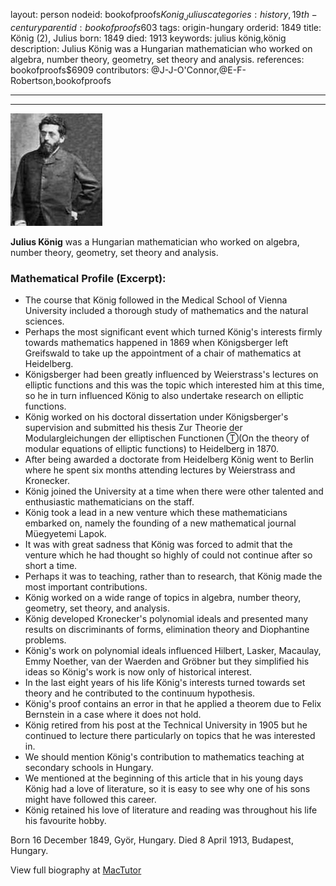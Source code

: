 layout: person
nodeid: bookofproofs$Konig_Julius
categories: history,19th-century
parentid: bookofproofs$603
tags: origin-hungary
orderid: 1849
title: König (2), Julius
born: 1849
died: 1913
keywords: julius könig,könig
description: Julius König was a Hungarian mathematician who worked on algebra, number theory, geometry, set theory and analysis.
references: bookofproofs$6909
contributors: @J-J-O'Connor,@E-F-Robertson,bookofproofs

---



---

![Konig_Julius.jpg](https://github.com/bookofproofs/bookofproofs.github.io/blob/main/_sources/_assets/images/portraits/Konig_Julius.jpg?raw=true)

**Julius König** was a Hungarian mathematician who worked on algebra, number theory, geometry, set theory and analysis.

### Mathematical Profile (Excerpt):
* The course that König followed in the Medical School of Vienna University included a thorough study of mathematics and the natural sciences.
* Perhaps the most significant event which turned König's interests firmly towards mathematics happened in 1869 when Königsberger left Greifswald to take up the appointment of a chair of mathematics at Heidelberg.
* Königsberger had been greatly influenced by Weierstrass's lectures on elliptic functions and this was the topic which interested him at this time, so he in turn influenced König to also undertake research on elliptic functions.
* König worked on his doctoral dissertation under Königsberger's supervision and submitted his thesis Zur Theorie der Modulargleichungen der elliptischen Functionen Ⓣ(On the theory of modular equations of elliptic functions) to Heidelberg in 1870.
* After being awarded a doctorate from Heidelberg König went to Berlin where he spent six months attending lectures by Weierstrass and Kronecker.
* König joined the University at a time when there were other talented and enthusiastic mathematicians on the staff.
* König took a lead in a new venture which these mathematicians embarked on, namely the founding of a new mathematical journal Müegyetemi Lapok.
* It was with great sadness that König was forced to admit that the venture which he had thought so highly of could not continue after so short a time.
* Perhaps it was to teaching, rather than to research, that König made the most important contributions.
* König worked on a wide range of topics in algebra, number theory, geometry, set theory, and analysis.
* König developed Kronecker's polynomial ideals and presented many results on discriminants of forms, elimination theory and Diophantine problems.
* König's work on polynomial ideals influenced Hilbert, Lasker, Macaulay, Emmy Noether, van der Waerden and Gröbner but they simplified his ideas so König's work is now only of historical interest.
* In the last eight years of his life König's interests turned towards set theory and he contributed to the continuum hypothesis.
* König's proof contains an error in that he applied a theorem due to Felix Bernstein in a case where it does not hold.
* König retired from his post at the Technical University in 1905 but he continued to lecture there particularly on topics that he was interested in.
* We should mention König's contribution to mathematics teaching at secondary schools in Hungary.
* We mentioned at the beginning of this article that in his young days König had a love of literature, so it is easy to see why one of his sons might have followed this career.
* König retained his love of literature and reading was throughout his life his favourite hobby.

Born 16 December 1849, Györ, Hungary. Died 8 April 1913, Budapest, Hungary.

View full biography at [MacTutor](https://mathshistory.st-andrews.ac.uk/Biographies/Konig_Julius/)
